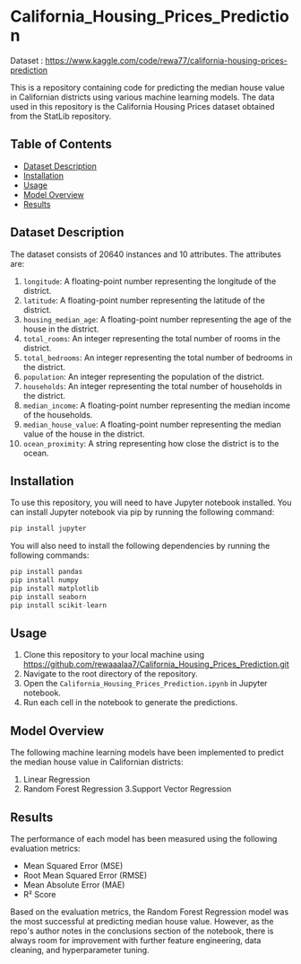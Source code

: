 # California_Housing_Prices_Prediction
Dataset :  https://www.kaggle.com/code/rewa77/california-housing-prices-prediction 

This is a repository containing code for predicting the median house value in Californian districts using various machine learning models. The data used in this repository is the California Housing Prices dataset obtained from the StatLib repository.

## Table of Contents
- [Dataset Description](#dataset-description)
- [Installation](#installation)
- [Usage](#usage)
- [Model Overview](#model-overview)
- [Results](#results)

## Dataset Description

The dataset consists of 20640 instances and 10 attributes. The attributes are:

1. `longitude`: A floating-point number representing the longitude of the district.
2. `latitude`: A floating-point number representing the latitude of the district.
3. `housing_median_age`: A floating-point number representing the age of the house in the district.
4. `total_rooms`: An integer representing the total number of rooms in the district.
5. `total_bedrooms`: An integer representing the total number of bedrooms in the district.
6. `population`: An integer representing the population of the district.
7. `households`: An integer representing the total number of households in the district.
8. `median_income`: A floating-point number representing the median income of the households.
9. `median_house_value`: A floating-point number representing the median value of the house in the district.
10. `ocean_proximity`: A string representing how close the district is to the ocean.

## Installation

To use this repository, you will need to have Jupyter notebook installed. You can install Jupyter notebook via pip by running the following command:

```python
pip install jupyter
```

You will also need to install the following dependencies by running the following commands:

```python
pip install pandas
pip install numpy
pip install matplotlib
pip install seaborn
pip install scikit-learn
```

## Usage

1. Clone this repository to your local machine using https://github.com/rewaaalaa7/California_Housing_Prices_Prediction.git
2. Navigate to the root directory of the repository.
3. Open the `California_Housing_Prices_Prediction.ipynb` in Jupyter notebook.
4. Run each cell in the notebook to generate the predictions.

## Model Overview

The following machine learning models have been implemented to predict the median house value in Californian districts:

1. Linear Regression
2. Random Forest Regression
3.Support Vector Regression

## Results

The performance of each model has been measured using the following evaluation metrics:

- Mean Squared Error (MSE)
- Root Mean Squared Error (RMSE)
- Mean Absolute Error (MAE)
- R² Score

Based on the evaluation metrics, the Random Forest Regression model was the most successful at predicting median house value. However, as the repo's author notes in the conclusions section of the notebook, there is always room for improvement with further feature engineering, data cleaning, and hyperparameter tuning.
